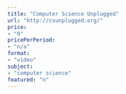 ```yaml
---
title: "Computer Science Unplugged"
url: "http://csunplugged.org/"
price: 
- "0"
pricePerPeriod: 
- "n/a"
format: 
- "video"
subject: 
- "computer science"
featured: "n"
---
```

